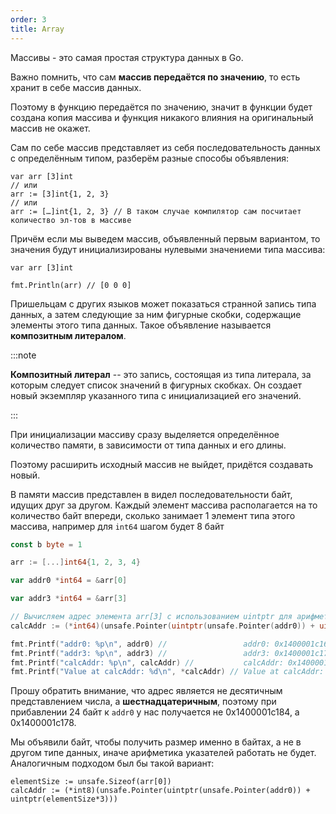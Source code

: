 ```yaml
---
order: 3
title: Array
---
```


Массивы - это самая простая структура данных в Go.

Важно помнить, что сам **массив передаётся по значению**, то есть хранит в себе массив данных.

Поэтому в функцию передаётся по значению, значит в функции будет создана копия массива и функция никакого влияния на оригинальный массив не окажет.

Сам по себе массив представляет из себя последовательность данных с определённым типом, разберём разные способы объявления:

```
var arr [3]int
// или
arr := [3]int{1, 2, 3}
// или
arr := […]int{1, 2, 3} // В таком случае компилятор сам посчитает количество эл-тов в массиве
```

Причём если мы выведем массив, объявленный первым вариантом, то значения будут инициализированы нулевыми значениеми типа массива:

```
var arr [3]int

fmt.Println(arr) // [0 0 0]
```

Пришельцам с других языков может показаться странной запись типа данных, а затем следующие за ним фигурные скобки, содержащие элементы этого типа данных. Такое объявление называется **композитным литералом**.

:::note 

**Композитный литерал** -- это запись, состоящая из типа литерала, за которым следует список значений в фигурных скобках. Он создает новый экземпляр указанного типа с инициализацией его значений.

:::

При инициализации массиву сразу выделяется определённое количество памяти, в зависимости от типа данных и его длины.

Поэтому расширить исходный массив не выйдет, придётся создавать новый.

В памяти массив представлен в видел последовательности байт, идущих друг за другом. Каждый элемент массива располагается на то количество байт впереди, сколько занимает 1 элемент типа этого массива, например для `int64` шагом будет 8 байт

```Go
const b byte = 1

arr := [...]int64{1, 2, 3, 4}

var addr0 *int64 = &arr[0]

var addr3 *int64 = &arr[3]

// Вычисляем адрес элемента arr[3] с использованием uintptr для арифметики указателей
calcAddr := (*int64)(unsafe.Pointer(uintptr(unsafe.Pointer(addr0)) + uintptr(8*b*3)))

fmt.Printf("addr0: %p\n", addr0) //                 addr0: 0x1400001c160
fmt.Printf("addr3: %p\n", addr3) // 				addr3: 0x1400001c178
fmt.Printf("calcAddr: %p\n", calcAddr) // 			calcAddr: 0x1400001c178
fmt.Printf("Value at calcAddr: %d\n", *calcAddr) // Value at calcAddr: 4
```

Прошу обратить внимание, что адрес является не десятичным представлением числа, а **шестнадцатеричным**, поэтому при прибавлении 24 байт к `addr0` у нас получается не 0x1400001c184, а 0x1400001c178.

Мы объявили байт, чтобы получить размер именно в байтах, а не в другом типе данных, иначе арифметика указателей работать не будет. Аналогичным подходом был бы такой вариант:

```
elementSize := unsafe.Sizeof(arr[0])
calcAddr := (*int8)(unsafe.Pointer(uintptr(unsafe.Pointer(addr0)) + uintptr(elementSize*3)))
```